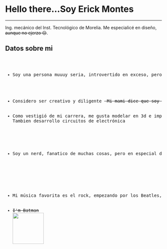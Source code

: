 <h1>Hello there...Soy Erick Montes</h1>
<hr>
Ing. mecánico del Inst. Tecnológico de Morelia. Me especialicé en diseño, <del>aunque no ejerzo &#128528;</del>.<br>


<h2>Datos sobre mi</h2>
<pre>
<ul>
  <li>Soy una persona muuuy seria, introvertido en exceso, pero trabajo bien equipo</li>
  <li>Considero ser creativo y diligente <del> Mi mami dice que soy super</del><img src="https://pbs.twimg.com/media/DPrG9llWAAA2DkM?format=jpg&name=small" width=50px></li>
  <li>Como vestigió de mi carrera, me gusta modelar en 3d e imprimir en figuras mis diseños. <br>Tambien desarrollo circuitos de electrónica</li>
  <li>Soy un nerd, fanatico de muchas cosas, pero en especial de Batman y Star Wars. Colecciono figuras y comics<img src="https://i.pinimg.com/originals/b3/da/9d/b3da9d8bab74a7603326f5c474bbfda2.gif" width=70px"></li>
  <li>Mi música favorita es el rock, empezando por los Beatles, pasando por Judas Priest, Metallica<img src="https://31.media.tumblr.com/c2990e1a2e06503828805d21bad06fbb/tumblr_mt33694Sfb1swsjz0o1_500.gif" width=100px></li>
  <li><del>I'm Batman<br><img src="https://c.tenor.com/3Bz5v61g2yIAAAAd/im-batman-batman.gif" height="100px"></li>
</ul>
</pre>



<!---
ErickMontesDK/ErickMontesDK is a ✨ special ✨ repository because its `README.md` (this file) appears on your GitHub profile.
You can click the Preview link to take a look at your changes.
--->
